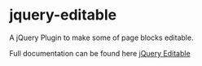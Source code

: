 jquery-editable
===============

A jQuery Plugin to make some of page blocks editable.

Full documentation can be found here [jQuery Editable](http://williancarminato.tec4web.com.br/)
